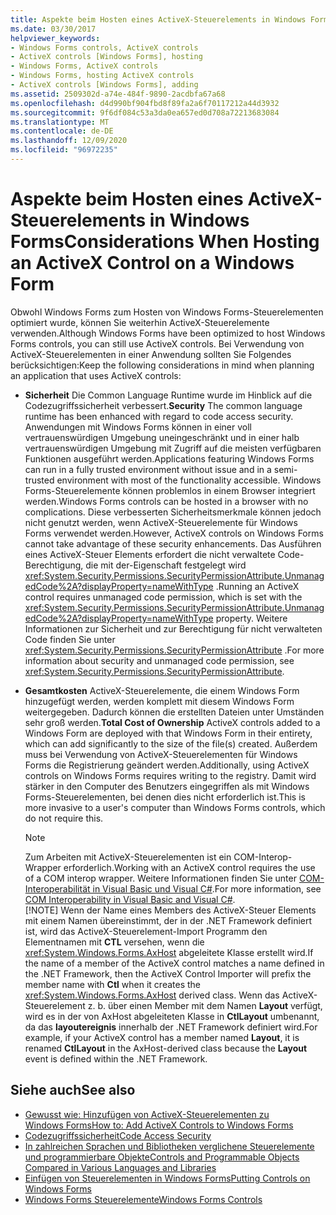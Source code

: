 ```yaml
---
title: Aspekte beim Hosten eines ActiveX-Steuerelements in Windows Forms
ms.date: 03/30/2017
helpviewer_keywords:
- Windows Forms controls, ActiveX controls
- ActiveX controls [Windows Forms], hosting
- Windows Forms, ActiveX controls
- Windows Forms, hosting ActiveX controls
- ActiveX controls [Windows Forms], adding
ms.assetid: 2509302d-a74e-484f-9890-2acdbfa67a68
ms.openlocfilehash: d4d990bf904fbd8f89fa2a6f70117212a44d3932
ms.sourcegitcommit: 9f6df084c53a3da0ea657ed0d708a72213683084
ms.translationtype: MT
ms.contentlocale: de-DE
ms.lasthandoff: 12/09/2020
ms.locfileid: "96972235"
---
```

# <a name="considerations-when-hosting-an-activex-control-on-a-windows-form"></a><span data-ttu-id="595f0-102">Aspekte beim Hosten eines ActiveX-Steuerelements in Windows Forms</span><span class="sxs-lookup"><span data-stu-id="595f0-102">Considerations When Hosting an ActiveX Control on a Windows Form</span></span>

<span data-ttu-id="595f0-103">Obwohl Windows Forms zum Hosten von Windows Forms-Steuerelementen optimiert wurde, können Sie weiterhin ActiveX-Steuerelemente verwenden.</span><span class="sxs-lookup"><span data-stu-id="595f0-103">Although Windows Forms have been optimized to host Windows Forms controls, you can still use ActiveX controls.</span></span> <span data-ttu-id="595f0-104">Bei Verwendung von ActiveX-Steuerelementen in einer Anwendung sollten Sie Folgendes berücksichtigen:</span><span class="sxs-lookup"><span data-stu-id="595f0-104">Keep the following considerations in mind when planning an application that uses ActiveX controls:</span></span>  
  
- <span data-ttu-id="595f0-105">**Sicherheit** Die Common Language Runtime wurde im Hinblick auf die Codezugriffssicherheit verbessert.</span><span class="sxs-lookup"><span data-stu-id="595f0-105">**Security** The common language runtime has been enhanced with regard to code access security.</span></span> <span data-ttu-id="595f0-106">Anwendungen mit Windows Forms können in einer voll vertrauenswürdigen Umgebung uneingeschränkt und in einer halb vertrauenswürdigen Umgebung mit Zugriff auf die meisten verfügbaren Funktionen ausgeführt werden.</span><span class="sxs-lookup"><span data-stu-id="595f0-106">Applications featuring Windows Forms can run in a fully trusted environment without issue and in a semi-trusted environment with most of the functionality accessible.</span></span> <span data-ttu-id="595f0-107">Windows Forms-Steuerelemente können problemlos in einem Browser integriert werden.</span><span class="sxs-lookup"><span data-stu-id="595f0-107">Windows Forms controls can be hosted in a browser with no complications.</span></span> <span data-ttu-id="595f0-108">Diese verbesserten Sicherheitsmerkmale können jedoch nicht genutzt werden, wenn ActiveX-Steuerelemente für Windows Forms verwendet werden.</span><span class="sxs-lookup"><span data-stu-id="595f0-108">However, ActiveX controls on Windows Forms cannot take advantage of these security enhancements.</span></span> <span data-ttu-id="595f0-109">Das Ausführen eines ActiveX-Steuer Elements erfordert die nicht verwaltete Code-Berechtigung, die mit der-Eigenschaft festgelegt wird <xref:System.Security.Permissions.SecurityPermissionAttribute.UnmanagedCode%2A?displayProperty=nameWithType> .</span><span class="sxs-lookup"><span data-stu-id="595f0-109">Running an ActiveX control requires unmanaged code permission, which is set with the <xref:System.Security.Permissions.SecurityPermissionAttribute.UnmanagedCode%2A?displayProperty=nameWithType> property.</span></span> <span data-ttu-id="595f0-110">Weitere Informationen zur Sicherheit und zur Berechtigung für nicht verwalteten Code finden Sie unter <xref:System.Security.Permissions.SecurityPermissionAttribute> .</span><span class="sxs-lookup"><span data-stu-id="595f0-110">For more information about security and unmanaged code permission, see <xref:System.Security.Permissions.SecurityPermissionAttribute>.</span></span>  
  
- <span data-ttu-id="595f0-111">**Gesamtkosten** ActiveX-Steuerelemente, die einem Windows Form hinzugefügt werden, werden komplett mit diesem Windows Form weitergegeben. Dadurch können die erstellten Dateien unter Umständen sehr groß werden.</span><span class="sxs-lookup"><span data-stu-id="595f0-111">**Total Cost of Ownership** ActiveX controls added to a Windows Form are deployed with that Windows Form in their entirety, which can add significantly to the size of the file(s) created.</span></span> <span data-ttu-id="595f0-112">Außerdem muss bei Verwendung von ActiveX-Steuerelementen für Windows Forms die Registrierung geändert werden.</span><span class="sxs-lookup"><span data-stu-id="595f0-112">Additionally, using ActiveX controls on Windows Forms requires writing to the registry.</span></span> <span data-ttu-id="595f0-113">Damit wird stärker in den Computer des Benutzers eingegriffen als mit Windows Forms-Steuerelementen, bei denen dies nicht erforderlich ist.</span><span class="sxs-lookup"><span data-stu-id="595f0-113">This is more invasive to a user's computer than Windows Forms controls, which do not require this.</span></span>  
  
    > [!NOTE]
    > <span data-ttu-id="595f0-114">Zum Arbeiten mit ActiveX-Steuerelementen ist ein COM-Interop-Wrapper erforderlich.</span><span class="sxs-lookup"><span data-stu-id="595f0-114">Working with an ActiveX control requires the use of a COM interop wrapper.</span></span> <span data-ttu-id="595f0-115">Weitere Informationen finden Sie unter [COM-Interoperabilität in Visual Basic und Visual C#](/dotnet/visual-basic/programming-guide/com-interop/com-interoperability-in-net-framework-applications).</span><span class="sxs-lookup"><span data-stu-id="595f0-115">For more information, see [COM Interoperability in Visual Basic and Visual C#](/dotnet/visual-basic/programming-guide/com-interop/com-interoperability-in-net-framework-applications).</span></span>  
    > [!NOTE]
    > <span data-ttu-id="595f0-116">Wenn der Name eines Members des ActiveX-Steuer Elements mit einem Namen übereinstimmt, der in der .NET Framework definiert ist, wird das ActiveX-Steuerelement-Import Programm den Elementnamen mit **CTL** versehen, wenn die <xref:System.Windows.Forms.AxHost> abgeleitete Klasse erstellt wird.</span><span class="sxs-lookup"><span data-stu-id="595f0-116">If the name of a member of the ActiveX control matches a name defined in the .NET Framework, then the ActiveX Control Importer will prefix the member name with **Ctl** when it creates the <xref:System.Windows.Forms.AxHost> derived class.</span></span> <span data-ttu-id="595f0-117">Wenn das ActiveX-Steuerelement z. b. über einen Member mit dem Namen **Layout** verfügt, wird es in der von AxHost abgeleiteten Klasse in **CtlLayout** umbenannt, da das **layoutereignis** innerhalb der .NET Framework definiert wird.</span><span class="sxs-lookup"><span data-stu-id="595f0-117">For example, if your ActiveX control has a member named **Layout**, it is renamed **CtlLayout** in the AxHost-derived class because the **Layout** event is defined within the .NET Framework.</span></span>  
  
## <a name="see-also"></a><span data-ttu-id="595f0-118">Siehe auch</span><span class="sxs-lookup"><span data-stu-id="595f0-118">See also</span></span>

- [<span data-ttu-id="595f0-119">Gewusst wie: Hinzufügen von ActiveX-Steuerelementen zu Windows Forms</span><span class="sxs-lookup"><span data-stu-id="595f0-119">How to: Add ActiveX Controls to Windows Forms</span></span>](how-to-add-activex-controls-to-windows-forms.md)
- [<span data-ttu-id="595f0-120">Codezugriffssicherheit</span><span class="sxs-lookup"><span data-stu-id="595f0-120">Code Access Security</span></span>](/dotnet/framework/misc/code-access-security)
- <span data-ttu-id="595f0-121">[In zahlreichen Sprachen und Bibliotheken verglichene Steuerelemente und programmierbare Objekte](/previous-versions/visualstudio/visual-studio-2010/0061wezk(v=vs.100))</span><span class="sxs-lookup"><span data-stu-id="595f0-121">[Controls and Programmable Objects Compared in Various Languages and Libraries](/previous-versions/visualstudio/visual-studio-2010/0061wezk(v=vs.100))</span></span>
- [<span data-ttu-id="595f0-122">Einfügen von Steuerelementen in Windows Forms</span><span class="sxs-lookup"><span data-stu-id="595f0-122">Putting Controls on Windows Forms</span></span>](putting-controls-on-windows-forms.md)
- [<span data-ttu-id="595f0-123">Windows Forms Steuerelemente</span><span class="sxs-lookup"><span data-stu-id="595f0-123">Windows Forms Controls</span></span>](index.md)
